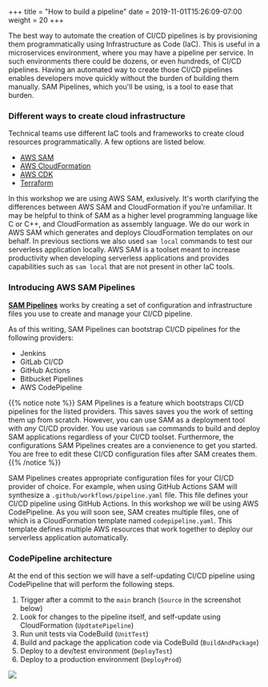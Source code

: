 +++
title = "How to build a pipeline"
date = 2019-11-01T15:26:09-07:00
weight = 20
+++

The best way to automate the creation of CI/CD pipelines is by provisioning them programmatically
using Infrastructure as Code (IaC). This is useful in a microservices environment, where you may have
a pipeline per service. In such environments there could be dozens, or even hundreds,
of CI/CD pipelines. Having an automated way to create those CI/CD pipelines enables developers move quickly
without the burden of building them manually. SAM Pipelines, which you'll be using, is a tool to
ease that burden.

### Different ways to create cloud infrastructure

Technical teams use different IaC tools and frameworks to create cloud resources programmatically. A few
options are listed below.

- [AWS SAM](https://docs.aws.amazon.com/serverless-application-model/latest/developerguide/what-is-sam.html)
- [AWS CloudFormation](https://docs.aws.amazon.com/codepipeline/latest/userguide/tutorials.html)
- [AWS CDK](https://docs.aws.amazon.com/cdk/latest/guide/codepipeline_example.html)
- [Terraform](https://www.terraform.io/docs/providers/aws/r/codepipeline.html)

In this workshop we are using AWS SAM, exlusively.
It's worth clarifying the differences between AWS SAM and CloudFormation if you're unfamiliar. It
may be helpful to think of SAM as a higher level programming language like C or C++, and
CloudFormation as assembly language. We do our work in AWS SAM which generates and deploys
CloudFormation templates on our behalf. In previous sections we also used `sam local` commands to
test our serverless application locally. AWS SAM is a toolset meant to increase productivity when
developing serverless applications and provides capabilities such as `sam local` that are not
present in other IaC tools.

### Introducing AWS SAM Pipelines

[**SAM Pipelines**](https://docs.aws.amazon.com/serverless-application-model/latest/developerguide/sam-cli-command-reference-sam-pipeline-bootstrap.html)
works by creating a set of configuration and infrastructure files you use to create and manage your
CI/CD pipeline.

As of this writing, SAM Pipelines can bootstrap CI/CD pipelines for the following providers:

- Jenkins
- GitLab CI/CD
- GitHub Actions
- Bitbucket Pipelines
- AWS CodePipeline

{{% notice note %}}
SAM Pipelines is a feature which bootstraps CI/CD pipelines for the listed providers. This saves
saves you the work of setting them up from scratch. However, you can use SAM as a deployment tool
with _any_ CI/CD provider. You use various `sam` commands to build and deploy SAM
applications regardless of your CI/CD toolset. Furthermore, the configurations SAM Pipelines creates
are a convienence to get you started. You are free to edit these CI/CD configuration
files after SAM creates them.
{{% /notice %}}

SAM Pipelines creates appropriate configuration files for your CI/CD provider of choice. For
example, when using
GitHub Actions SAM will synthesize a `.github/workflows/pipeline.yaml` file. This file defines your CI/CD
pipeline using GitHub Actions. In this workshop we will be using AWS CodePipeline. As you will soon
see, SAM creates multiple files, one of which is a CloudFormation template named
`codepipeline.yaml`. This template defines multiple AWS resources that work together to deploy our
serverless application automatically.

### CodePipeline architecture

At the end of this section we will have a self-updating CI/CD pipeline using CodePipeline that will
perform the following steps.

1. Trigger after a commit to the `main` branch (`Source` in the screenshot below)
1. Look for changes to the pipeline itself, and self-update using CloudFormation (`UpdtatePipeline`)
1. Run unit tests via CodeBuild (`UnitTest`)
1. Build and package the application code via CodeBuild (`BuildAndPackage`)
1. Deploy to a dev/test environment (`DeployTest`)
1. Deploy to a production environment (`DeployProd`)

![](/images/sam-pipeline-architecture.png)
